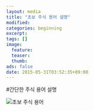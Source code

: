 ```yaml
---
layout: media
title: "초보 주식 용어 설명"
modified:
categories: beginning
excerpt:
tags: []
image:
  feature:
  teaser:
  thumb:
ads: false
date: 2015-05-31T03:52:35+09:00
---
```

#간단한 주식 용어 설명

![초보 주식 용어](http://cfile5.uf.tistory.com/image/2456CF3D53CE050A073E3E)
